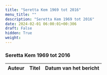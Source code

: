 ```yaml
---
title: "Seretta Kem 1969 tot 2016"
menu_title: ""
description: "Seretta Kem 1969 tot 2016"
date: 2024-02-01 06:00:01+00:306
draft: False
hidden: True
weight:
---
```

### Seretta Kem 1969 tot 2016

**Auteur** | **Titel** | **Datum van het bericht**
---|---|---
